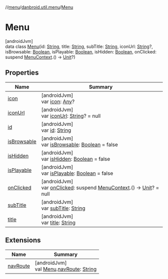 //[menu](../../../index.md)/[danbroid.util.menu](../index.md)/[Menu](index.md)

# Menu

[androidJvm]\
data class [Menu](index.md)(id: [String](https://kotlinlang.org/api/latest/jvm/stdlib/kotlin/-string/index.html), title: [String](https://kotlinlang.org/api/latest/jvm/stdlib/kotlin/-string/index.html), subTitle: [String](https://kotlinlang.org/api/latest/jvm/stdlib/kotlin/-string/index.html), iconUrl: [String](https://kotlinlang.org/api/latest/jvm/stdlib/kotlin/-string/index.html)?, isBrowsable: [Boolean](https://kotlinlang.org/api/latest/jvm/stdlib/kotlin/-boolean/index.html), isPlayable: [Boolean](https://kotlinlang.org/api/latest/jvm/stdlib/kotlin/-boolean/index.html), isHidden: [Boolean](https://kotlinlang.org/api/latest/jvm/stdlib/kotlin/-boolean/index.html), onClicked: suspend [MenuContext](../../danbroid.util.menu.ui/-menu-context/index.md).() -&gt; [Unit](https://kotlinlang.org/api/latest/jvm/stdlib/kotlin/-unit/index.html)?)

## Properties

| Name | Summary |
|---|---|
| [icon](icon.md) | [androidJvm]<br>var [icon](icon.md): [Any](https://kotlinlang.org/api/latest/jvm/stdlib/kotlin/-any/index.html)? |
| [iconUrl](icon-url.md) | [androidJvm]<br>var [iconUrl](icon-url.md): [String](https://kotlinlang.org/api/latest/jvm/stdlib/kotlin/-string/index.html)? = null |
| [id](id.md) | [androidJvm]<br>var [id](id.md): [String](https://kotlinlang.org/api/latest/jvm/stdlib/kotlin/-string/index.html) |
| [isBrowsable](is-browsable.md) | [androidJvm]<br>var [isBrowsable](is-browsable.md): [Boolean](https://kotlinlang.org/api/latest/jvm/stdlib/kotlin/-boolean/index.html) = false |
| [isHidden](is-hidden.md) | [androidJvm]<br>var [isHidden](is-hidden.md): [Boolean](https://kotlinlang.org/api/latest/jvm/stdlib/kotlin/-boolean/index.html) = false |
| [isPlayable](is-playable.md) | [androidJvm]<br>var [isPlayable](is-playable.md): [Boolean](https://kotlinlang.org/api/latest/jvm/stdlib/kotlin/-boolean/index.html) = false |
| [onClicked](on-clicked.md) | [androidJvm]<br>var [onClicked](on-clicked.md): suspend [MenuContext](../../danbroid.util.menu.ui/-menu-context/index.md).() -&gt; [Unit](https://kotlinlang.org/api/latest/jvm/stdlib/kotlin/-unit/index.html)? = null |
| [subTitle](sub-title.md) | [androidJvm]<br>var [subTitle](sub-title.md): [String](https://kotlinlang.org/api/latest/jvm/stdlib/kotlin/-string/index.html) |
| [title](title.md) | [androidJvm]<br>var [title](title.md): [String](https://kotlinlang.org/api/latest/jvm/stdlib/kotlin/-string/index.html) |

## Extensions

| Name | Summary |
|---|---|
| [navRoute](../nav-route.md) | [androidJvm]<br>val [Menu](index.md).[navRoute](../nav-route.md): [String](https://kotlinlang.org/api/latest/jvm/stdlib/kotlin/-string/index.html) |
